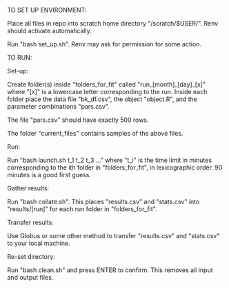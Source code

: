 TO SET UP ENVIRONMENT:

Place all files in repo into scratch home directory "/scratch/$USER/". Renv should activate automatically.

Run "bash set_up.sh". Renv may ask for permission for some action.

TO RUN:

Set-up:

Create folder(s) inside "folders_for_fit" called "run_[month]\_[day]\_[x]" where "[x]" is a lowercase letter corresponding to the run.
Inside each folder place the data file "bk_df.csv", the object "object.R", and the parameter combinations "pars.csv".

The file "pars.csv" should have exactly 500 rows.

The folder "current_files" contains samples of the above files.

Run:

Run "bash launch.sh t\_1 t\_2 t\_3 ..." where "t\_i" is the time limit in minutes corresponding to the ith folder in "folders_for_fit", in lexicographic order. 90 minutes is a good first guess.

Gather results:

Run "bash collate.sh". This places "results.csv" and "stats.csv" into "results/[run]" for each run folder in "folders_for_fit".

Transfer results:

Use Globus or some other method to transfer "results.csv" and "stats.csv" to your local machine.

Re-set directory:

Run "bash clean.sh" and press ENTER to confirm. This removes all input and output files.
